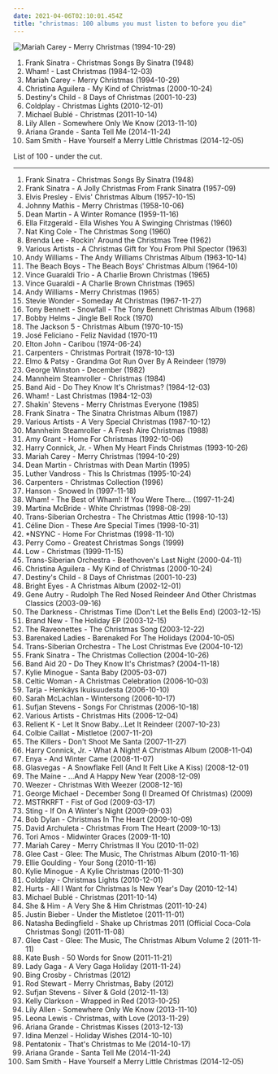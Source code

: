 ```yaml
---
date: 2021-04-06T02:10:01.454Z
title: "christmas: 100 albums you must listen to before you die"
---
```

![Mariah Carey - Merry Christmas (1994-10-29)](http://coverartarchive.org/release/2cd98c57-4d2c-3890-88ec-939393144131/5945829868-500.jpg "Mariah Carey - Merry Christmas (1994-10-29)")
<ol class="albums">
<li data-cover="http://coverartarchive.org/release/6852857f-c2d6-426c-8910-912a9e956da2/3098412625-500.jpg" data-tags="christmas" role="button">Frank Sinatra - Christmas Songs By Sinatra (1948)</li>
<li data-cover="https://img.discogs.com/4k4NqDtP1V_DUXGk2oUtrCS4K14=/fit-in/358x353/filters:strip_icc():format(jpeg):mode_rgb():quality(90)/discogs-images/R-1073305-1255968213.jpeg.jpg" data-tags="christmas" role="button">Wham! - Last Christmas (1984-12-03)</li>
<li data-cover="http://coverartarchive.org/release/2cd98c57-4d2c-3890-88ec-939393144131/5945829868-500.jpg" data-tags="christmas" role="button">Mariah Carey - Merry Christmas (1994-10-29)</li>
<li data-cover="http://coverartarchive.org/release/35009a6d-3c48-4180-a6dc-81d4734a97a6/2755304343-500.jpg" data-tags="christmas" role="button">Christina Aguilera - My Kind of Christmas (2000-10-24)</li>
<li data-cover="https://img.discogs.com/8PvYQF5pOtQZTkbR5BeY-glwGDo=/fit-in/600x526/filters:strip_icc():format(jpeg):mode_rgb():quality(90)/discogs-images/R-4919003-1384164068-9819.jpeg.jpg" data-tags="christmas" role="button">Destiny's Child - 8 Days of Christmas (2001-10-23)</li>
<li data-cover="http://coverartarchive.org/release/60186f6c-bc07-482c-bebb-546f0f8db711/2874480896-500.jpg" data-tags="christmas" role="button">Coldplay - Christmas Lights (2010-12-01)</li>
<li data-cover="http://coverartarchive.org/release/1931b6f1-2940-461f-931f-e2c0adaa755f/4358923410-500.jpg" data-tags="christmas" role="button">Michael Bublé - Christmas (2011-10-14)</li>
<li data-cover="http://coverartarchive.org/release/7672ac66-398b-45e8-af78-b78c0788c41c/28251841928-500.jpg" data-tags="pop, christmas, lily allen" role="button">Lily Allen - Somewhere Only We Know (2013-11-10)</li>
<li data-cover="http://coverartarchive.org/release/79fd65e4-d145-46be-b8fa-b098c2ba5f12/10014987904-500.jpg" data-tags="pop, ariana grande" role="button">Ariana Grande - Santa Tell Me (2014-11-24)</li>
<li data-cover="http://coverartarchive.org/release/74a4453f-2a14-4fed-807e-f3fe52666e00/18847773400-500.jpg" data-tags="christmas, sam smith" role="button">Sam Smith - Have Yourself a Merry Little Christmas (2014-12-05)</li>
</ol>
List of 100 - under the cut.
<!-- more -->

_________________

<ol class="albums">
<li data-cover="http://coverartarchive.org/release/6852857f-c2d6-426c-8910-912a9e956da2/3098412625-500.jpg" data-tags="christmas" role="button">
Frank Sinatra - Christmas Songs By Sinatra (1948)
</li>
<li data-cover="http://coverartarchive.org/release/b20ae32a-7008-49c7-9e30-a0825bc49e0b/13161146770-500.jpg" data-tags="christmas" role="button">
Frank Sinatra - A Jolly Christmas From Frank Sinatra (1957-09)
</li>
<li data-cover="https://img.discogs.com/HYKvdizEzDpmnAU1DGDaiDKrAn4=/fit-in/350x362/filters:strip_icc():format(jpeg):mode_rgb():quality(90)/discogs-images/R-4999038-1385813760-4727.jpeg.jpg" data-tags="christmas" role="button">
Elvis Presley - Elvis' Christmas Album (1957-10-15)
</li>
<li data-cover="https://img.discogs.com/gKzx7gZgJ62N_j0LfcpvlExBR9Y=/fit-in/600x602/filters:strip_icc():format(jpeg):mode_rgb():quality(90)/discogs-images/R-9484094-1481380990-7327.jpeg.jpg" data-tags="christmas, christmas music" role="button">
Johnny Mathis - Merry Christmas (1958-10-06)
</li>
<li data-cover="https://img.discogs.com/SLHvUGuK0FpdT-L2DU2lyfOgXhE=/fit-in/600x600/filters:strip_icc():format(jpeg):mode_rgb():quality(90)/discogs-images/R-1930451-1419517650-7028.jpeg.jpg" data-tags="christmas" role="button">
Dean Martin - A Winter Romance (1959-11-16)
</li>
<li data-cover="http://coverartarchive.org/release/88b9f6d5-90bd-4259-aba5-cb133a10bef5/5963174439-500.jpg" data-tags="christmas" role="button">
Ella Fitzgerald - Ella Wishes You A Swinging Christmas (1960)
</li>
<li data-cover="https://img.discogs.com/9L4hmsfyBImSLEK7OxRmcHU66UM=/fit-in/600x590/filters:strip_icc():format(jpeg):mode_rgb():quality(90)/discogs-images/R-6901272-1485024659-2390.jpeg.jpg" data-tags="christmas" role="button">
Nat King Cole - The Christmas Song (1960)
</li>
<li data-cover="https://img.discogs.com/EV8yXt-OYIifv_AyYHgoTDkzQfs=/fit-in/448x336/filters:strip_icc():format(jpeg):mode_rgb():quality(90)/discogs-images/R-2339230-1278046727.jpeg.jpg" data-tags="christmas" role="button">
Brenda Lee - Rockin' Around the Christmas Tree (1962)
</li>
<li data-cover="https://img.discogs.com/a9zSQEmjodMF9-5-oV2yS9CipK8=/fit-in/600x581/filters:strip_icc():format(jpeg):mode_rgb():quality(90)/discogs-images/R-17191504-1612090780-8279.jpeg.jpg" data-tags="christmas" role="button">
Various Artists - A Christmas Gift for You From Phil Spector (1963)
</li>
<li data-cover="https://img.discogs.com/v0dMZNo0le137YhkpUAGngL0lZw=/fit-in/600x600/filters:strip_icc():format(jpeg):mode_rgb():quality(90)/discogs-images/R-7992500-1453068142-9804.jpeg.jpg" data-tags="christmas" role="button">
Andy Williams - The Andy Williams Christmas Album (1963-10-14)
</li>
<li data-cover="http://coverartarchive.org/release/5f052967-1a75-48b1-b430-89a76f4ef078/10302241006-500.jpg" data-tags="christmas" role="button">
The Beach Boys - The Beach Boys' Christmas Album (1964-10)
</li>
<li data-cover="http://coverartarchive.org/release/c934ef2a-b442-3556-9a69-15003befea0a/5902446418-500.jpg" data-tags="christmas" role="button">
Vince Guaraldi Trio - A Charlie Brown Christmas (1965)
</li>
<li data-cover="http://coverartarchive.org/release/197300c5-078b-4c9b-a9e8-e1a84ace7f83/14781383971-500.jpg" data-tags="christmas" role="button">
Vince Guaraldi - A Charlie Brown Christmas (1965)
</li>
<li data-cover="https://img.discogs.com/TDWGzEU49-WhTXnflPEkdHvNEho=/fit-in/600x600/filters:strip_icc():format(jpeg):mode_rgb():quality(90)/discogs-images/R-6563329-1591075238-9601.jpeg.jpg" data-tags="christmas, andy williams" role="button">
Andy Williams - Merry Christmas (1965)
</li>
<li data-cover="http://coverartarchive.org/release/4f2be5ef-6a37-4314-afd8-9c36517451f5/5500499529-500.jpg" data-tags="christmas" role="button">
Stevie Wonder - Someday At Christmas (1967-11-27)
</li>
<li data-cover="https://img.discogs.com/cfc9e7fd50d7c9c08931869b95f6849a01d0635d/images/spacer.gif" data-tags="jazz, christmas, oldies, tony bennett, golden oldies, mastersinger, vocalistas masculinos, t bennett" role="button">
Tony Bennett - Snowfall - The Tony Bennett Christmas Album (1968)
</li>
<li data-cover="https://img.discogs.com/2GuWtE3c7zZ3hS8M_rf3YFaaKx8=/fit-in/600x600/filters:strip_icc():format(jpeg):mode_rgb():quality(90)/discogs-images/R-9408304-1480047513-1244.jpeg.jpg" data-tags="christmas" role="button">
Bobby Helms - Jingle Bell Rock (1970)
</li>
<li data-cover="http://coverartarchive.org/release/d9b7229c-7dd5-4f5e-b51a-00f042a4ea1c/5951304270-500.jpg" data-tags="christmas" role="button">
The Jackson 5 - Christmas Album (1970-10-15)
</li>
<li data-cover="http://coverartarchive.org/release/0da06878-65f4-487c-9d10-4acef5e7e094/18599284618-500.jpg" data-tags="christmas" role="button">
José Feliciano - Feliz Navidad (1970-11)
</li>
<li data-cover="https://img.discogs.com/8z-e2MwiciiuZZx75McxMAtuMyU=/fit-in/301x300/filters:strip_icc():format(jpeg):mode_rgb():quality(90)/discogs-images/R-3268465-1323164977.jpeg.jpg" data-tags="rock, elton john" role="button">
Elton John - Caribou (1974-06-24)
</li>
<li data-cover="http://coverartarchive.org/release/64b70335-8be0-4832-af41-99cd1517bb4c/4264678579-500.jpg" data-tags="christmas" role="button">
Carpenters - Christmas Portrait (1978-10-13)
</li>
<li data-cover="http://coverartarchive.org/release/be764a48-83f3-4de2-a68e-7692b47c0f77/25801878656-500.jpg" data-tags="christmas, xmas" role="button">
Elmo & Patsy - Grandma Got Run Over By A Reindeer (1979)
</li>
<li data-cover="http://coverartarchive.org/release/817db1fb-c7d4-4e20-9297-ebb49dbe13eb/9553263290-500.jpg" data-tags="solo piano" role="button">
George Winston - December (1982)
</li>
<li data-cover="http://coverartarchive.org/release/584dc05c-1858-46c4-b160-ca8f7dd9bf08/9682116680-500.jpg" data-tags="christmas" role="button">
Mannheim Steamroller - Christmas (1984)
</li>
<li data-cover="http://coverartarchive.org/release/969900f9-a7a4-4d1f-96e3-37eab9775a1b/10585498411-500.jpg" data-tags="christmas" role="button">
Band Aid - Do They Know It's Christmas? (1984-12-03)
</li>
<li data-cover="https://img.discogs.com/4k4NqDtP1V_DUXGk2oUtrCS4K14=/fit-in/358x353/filters:strip_icc():format(jpeg):mode_rgb():quality(90)/discogs-images/R-1073305-1255968213.jpeg.jpg" data-tags="christmas" role="button">
Wham! - Last Christmas (1984-12-03)
</li>
<li data-cover="http://coverartarchive.org/release/03d00ae9-af41-4177-abdf-d4e0dab879cc/13357124344-500.jpg" data-tags="christmas" role="button">
Shakin' Stevens - Merry Christmas Everyone (1985)
</li>
<li data-cover="http://coverartarchive.org/release/db4600d3-2a48-4d31-916e-315d04127016/9566224266-500.jpg" data-tags="christmas" role="button">
Frank Sinatra - The Sinatra Christmas Album (1987)
</li>
<li data-cover="http://coverartarchive.org/release/34586eb6-5c79-4a70-a837-1b122525f690/18644421186-500.jpg" data-tags="christmas" role="button">
Various Artists - A Very Special Christmas (1987-10-12)
</li>
<li data-cover="http://coverartarchive.org/release/0d53a1fc-598d-4ebf-b340-6d6db81c964c/27371205271-500.jpg" data-tags="christmas" role="button">
Mannheim Steamroller - A Fresh Aire Christmas (1988)
</li>
<li data-cover="http://coverartarchive.org/release/7e3fe3f1-6933-44f0-be24-70f1b8cab492/11201683677-500.jpg" data-tags="christmas" role="button">
Amy Grant - Home For Christmas (1992-10-06)
</li>
<li data-cover="http://coverartarchive.org/release/86ca59bc-54b5-42e4-a030-1d711d2969a0/2493200310-500.jpg" data-tags="christmas" role="button">
Harry Connick, Jr. - When My Heart Finds Christmas (1993-10-26)
</li>
<li data-cover="http://coverartarchive.org/release/2cd98c57-4d2c-3890-88ec-939393144131/5945829868-500.jpg" data-tags="christmas" role="button">
Mariah Carey - Merry Christmas (1994-10-29)
</li>
<li data-cover="https://img.discogs.com/nyq6CKw6hY0sp4aOYPAzy0uhaT4=/fit-in/320x320/filters:strip_icc():format(jpeg):mode_rgb():quality(90)/discogs-images/R-6273650-1415381411-7036.jpeg.jpg" data-tags="christmas" role="button">
Dean Martin - Christmas with Dean Martin (1995)
</li>
<li data-cover="http://coverartarchive.org/release/45b7a342-3291-41d1-b1eb-e7831fff16be/7411557129-500.jpg" data-tags="christmas, soulful christmas" role="button">
Luther Vandross - This Is Christmas (1995-10-24)
</li>
<li data-cover="http://coverartarchive.org/release/d09e9d94-6c49-4e1e-bb12-4cbe4201ba79/12071824817-500.jpg" data-tags="christmas" role="button">
Carpenters - Christmas Collection (1996)
</li>
<li data-cover="http://coverartarchive.org/release/9a347c3d-a77e-4ae7-81df-331e96a16455/16665174665-500.jpg" data-tags="christmas" role="button">
Hanson - Snowed In (1997-11-18)
</li>
<li data-cover="https://img.discogs.com/jhz1ESeWMju8dgdTWs7KccxjBdI=/fit-in/600x600/filters:strip_icc():format(jpeg):mode_rgb():quality(90)/discogs-images/R-8777163-1495197926-7879.jpeg.jpg" data-tags="pop, 80s" role="button">
Wham! - The Best of Wham!: If You Were There... (1997-11-24)
</li>
<li data-cover="https://img.discogs.com/N4aKDQk2MgM6GojrWon8encNLPY=/fit-in/378x378/filters:strip_icc():format(jpeg):mode_rgb():quality(90)/discogs-images/R-6642985-1460363518-1616.jpeg.jpg" data-tags="christmas" role="button">
Martina McBride - White Christmas (1998-08-29)
</li>
<li data-cover="http://coverartarchive.org/release/924423fe-4f58-4496-a09f-dae4da55531e/5842286791-500.jpg" data-tags="christmas" role="button">
Trans-Siberian Orchestra - The Christmas Attic (1998-10-13)
</li>
<li data-cover="https://img.discogs.com/qcu4InFyNC16nBkhgsVdSutOlTU=/fit-in/500x487/filters:strip_icc():format(jpeg):mode_rgb():quality(90)/discogs-images/R-9557779-1482729909-2391.jpeg.jpg" data-tags="christmas" role="button">
Céline Dion - These Are Special Times (1998-10-31)
</li>
<li data-cover="http://coverartarchive.org/release/91ac7ef8-193b-48ec-8a12-9c10b1d03a10/10166254254-500.jpg" data-tags="christmas" role="button">
*NSYNC - Home For Christmas (1998-11-10)
</li>
<li data-cover="http://coverartarchive.org/release/c67ffcf5-f858-4798-a808-916fd453abf7/28141500900-500.jpg" data-tags="christmas" role="button">
Perry Como - Greatest Christmas Songs (1999)
</li>
<li data-cover="https://img.discogs.com/ijwSpz0EVqFUi4n6dFYG7aTXXgQ=/fit-in/600x525/filters:strip_icc():format(jpeg):mode_rgb():quality(90)/discogs-images/R-395605-1135255743.jpeg.jpg" data-tags="christmas" role="button">
Low - Christmas (1999-11-15)
</li>
<li data-cover="http://coverartarchive.org/release/8dc54860-4a3b-4757-bbe4-a3e852525f3a/3885285137-500.jpg" data-tags="symphonic metal, rock opera" role="button">
Trans-Siberian Orchestra - Beethoven's Last Night (2000-04-11)
</li>
<li data-cover="http://coverartarchive.org/release/35009a6d-3c48-4180-a6dc-81d4734a97a6/2755304343-500.jpg" data-tags="christmas" role="button">
Christina Aguilera - My Kind of Christmas (2000-10-24)
</li>
<li data-cover="https://img.discogs.com/8PvYQF5pOtQZTkbR5BeY-glwGDo=/fit-in/600x526/filters:strip_icc():format(jpeg):mode_rgb():quality(90)/discogs-images/R-4919003-1384164068-9819.jpeg.jpg" data-tags="christmas" role="button">
Destiny's Child - 8 Days of Christmas (2001-10-23)
</li>
<li data-cover="http://coverartarchive.org/release/1800012a-0c30-4a82-a7e8-5fcbe6d397a5/2624749393-500.jpg" data-tags="christmas" role="button">
Bright Eyes - A Christmas Album (2002-12-01)
</li>
<li data-cover="http://coverartarchive.org/release/52227ff6-08a9-4fa8-b819-fbfb3eeb40a0/18669530240-500.jpg" data-tags="christmas" role="button">
Gene Autry - Rudolph The Red Nosed Reindeer And Other Christmas Classics (2003-09-16)
</li>
<li data-cover="https://img.discogs.com/RulD160L5S6In4IiQB1fmPO-XtY=/fit-in/600x462/filters:strip_icc():format(jpeg):mode_rgb():quality(90)/discogs-images/R-1717301-1391579218-7038.jpeg.jpg" data-tags="hard rock, christmas, christmas music, weihnacht, bjartes jul, inappropriate child choirs" role="button">
The Darkness - Christmas Time (Don't Let the Bells End) (2003-12-15)
</li>
<li data-cover="http://coverartarchive.org/release/a6a106d9-b42c-4472-a0d1-dfdbdf1187fd/6295106134-500.jpg" data-tags="christmas" role="button">
Brand New - The Holiday EP (2003-12-15)
</li>
<li data-cover="https://img.discogs.com/XBq6xoauUJyTNNT3ajlFBE_UOiM=/fit-in/437x230/filters:strip_icc():format(jpeg):mode_rgb():quality(90)/discogs-images/R-2357373-1279246489.jpeg.jpg" data-tags="christmas" role="button">
The Raveonettes - The Christmas Song (2003-12-22)
</li>
<li data-cover="http://coverartarchive.org/release/9f51f635-94e5-413a-bf2a-14c831b003dc/24047182278-500.jpg" data-tags="christmas" role="button">
Barenaked Ladies - Barenaked For The Holidays (2004-10-05)
</li>
<li data-cover="http://coverartarchive.org/release/4526e591-2a5f-4d73-98b6-df8e5410dc5c/18723612263-500.jpg" data-tags="christmas" role="button">
Trans-Siberian Orchestra - The Lost Christmas Eve (2004-10-12)
</li>
<li data-cover="http://coverartarchive.org/release/5cdfdd57-92e2-4cc4-8f92-b83034034d3b/24046770429-500.jpg" data-tags="christmas, frank sinatra" role="button">
Frank Sinatra - The Christmas Collection (2004-10-26)
</li>
<li data-cover="https://img.discogs.com/vG0e5eoHkAfQ-48bW2VqqXSSsI0=/fit-in/600x529/filters:strip_icc():format(jpeg):mode_rgb():quality(90)/discogs-images/R-350177-1185120167.jpeg.jpg" data-tags="christmas" role="button">
Band Aid 20 - Do They Know It's Christmas? (2004-11-18)
</li>
<li data-cover="https://img.discogs.com/wHGM_oLUPnIKoxA51R7OFNq4KBg=/fit-in/600x954/filters:strip_icc():format(jpeg):mode_rgb():quality(90)/discogs-images/R-184135-1583434837-2507.jpeg.jpg" data-tags="christmas" role="button">
Kylie Minogue - Santa Baby (2005-03-07)
</li>
<li data-cover="http://coverartarchive.org/release/dd71e647-22fa-3975-803a-3df38034ca37/1339635847-500.jpg" data-tags="christmas" role="button">
Celtic Woman - A Christmas Celebration (2006-10-03)
</li>
<li data-cover="http://coverartarchive.org/release/0257cd0d-999b-426b-b098-3902c691996a/11322636619-500.jpg" data-tags="christmas" role="button">
Tarja - Henkäys Ikuisuudesta (2006-10-10)
</li>
<li data-cover="http://coverartarchive.org/release/80b78e26-00b6-479a-90ab-e7d2e224e683/22474318097-500.jpg" data-tags="christmas" role="button">
Sarah McLachlan - Wintersong (2006-10-17)
</li>
<li data-cover="https://img.discogs.com/Q67iB-7gCOqTS3xQXcE35GbX-hw=/fit-in/600x597/filters:strip_icc():format(jpeg):mode_rgb():quality(90)/discogs-images/R-537759-1454698866-3566.png.jpg" data-tags="christmas" role="button">
Sufjan Stevens - Songs For Christmas (2006-10-18)
</li>
<li data-cover="http://coverartarchive.org/release/20256ee1-e55e-4f60-91ed-bb70c678f322/2873491865-500.jpg" data-tags="christmas hits, christmas" role="button">
Various Artists - Christmas Hits (2006-12-04)
</li>
<li data-cover="http://coverartarchive.org/release/bd0b18cf-61f4-449f-9068-5b96c84a2bbc/2112408295-500.jpg" data-tags="christmas" role="button">
Relient K - Let It Snow Baby...Let It Reindeer (2007-10-23)
</li>
<li data-cover="http://coverartarchive.org/release/32306928-689e-4149-a8c1-534a11a68fc6/28961572725-500.jpg" data-tags="christmas" role="button">
Colbie Caillat - Mistletoe (2007-11-20)
</li>
<li data-cover="http://coverartarchive.org/release/1511dd98-36f7-42d8-93d3-f2ffcd2d2850/26544747762-500.jpg" data-tags="indie rock" role="button">
The Killers - Don't Shoot Me Santa (2007-11-27)
</li>
<li data-cover="http://coverartarchive.org/release/b9d14236-8377-40b7-81c5-6432b17007c0/28989423218-500.jpg" data-tags="christmas" role="button">
Harry Connick, Jr. - What A Night! A Christmas Album (2008-11-04)
</li>
<li data-cover="http://coverartarchive.org/release/16d139e2-e940-36e4-b865-99f4dd667573/14012130666-500.jpg" data-tags="christmas" role="button">
Enya - And Winter Came (2008-11-07)
</li>
<li data-cover="https://img.discogs.com/OXIKakTn7UcEl4263sUT3lKcVj8=/fit-in/600x600/filters:strip_icc():format(jpeg):mode_rgb():quality(90)/discogs-images/R-2093424-1326083074.jpeg.jpg" data-tags="christmas" role="button">
Glasvegas - A Snowflake Fell (And It Felt Like A Kiss) (2008-12-01)
</li>
<li data-cover="http://coverartarchive.org/release/f90c0884-c8b6-4d82-a437-b3590b5232d2/1138311021-500.jpg" data-tags="christmas, xmas, holiday, christmas and the new year and easter" role="button">
The Maine - ...And A Happy New Year (2008-12-09)
</li>
<li data-cover="http://coverartarchive.org/release/3ba5ab28-11fa-4e0b-b444-7ac23c20f148/3352621585-500.jpg" data-tags="christmas" role="button">
Weezer - Christmas With Weezer (2008-12-16)
</li>
<li data-cover="https://img.discogs.com/8gVZvS6OciDIanms37HA5tB0wM4=/fit-in/600x600/filters:strip_icc():format(jpeg):mode_rgb():quality(90)/discogs-images/R-2843937-1447702961-4660.jpeg.jpg" data-tags="christmas, my gang 09, absolute favourite, george michael lust" role="button">
George Michael - December Song (I Dreamed Of Christmas) (2009)
</li>
<li data-cover="https://img.discogs.com/-DRPp_LWq8HBapQbL1grC57diKs=/fit-in/320x319/filters:strip_icc():format(jpeg):mode_rgb():quality(90)/discogs-images/R-1709934-1238425451.jpeg.jpg" data-tags="electronic" role="button">
MSTRKRFT - Fist of God (2009-03-17)
</li>
<li data-cover="https://img.discogs.com/TqHoppCselVVzOlRXazFz6FmckM=/fit-in/600x600/filters:strip_icc():format(jpeg):mode_rgb():quality(90)/discogs-images/R-1809556-1244749887.jpeg.jpg" data-tags="christmas" role="button">
Sting - If On A Winter's Night (2009-09-03)
</li>
<li data-cover="http://coverartarchive.org/release/21a128c8-9d86-3fbd-8aca-9f66226b7687/5726973508-500.jpg" data-tags="christmas" role="button">
Bob Dylan - Christmas In The Heart (2009-10-09)
</li>
<li data-cover="https://img.discogs.com/5Ccmm49mCuRG3C6ibe1AAyU9z2c=/fit-in/421x372/filters:strip_icc():format(jpeg):mode_rgb():quality(90)/discogs-images/R-3286140-1323996209.jpeg.jpg" data-tags="christmas" role="button">
David Archuleta - Christmas From The Heart (2009-10-13)
</li>
<li data-cover="http://coverartarchive.org/release/140fb0d5-2f68-4fe6-a12e-ff5feb790a80/2576250976-500.jpg" data-tags="christmas" role="button">
Tori Amos - Midwinter Graces (2009-11-10)
</li>
<li data-cover="https://img.discogs.com/r9YimVnhiB61Je11nSbF0H8Ve5c=/fit-in/600x450/filters:strip_icc():format(jpeg):mode_rgb():quality(90)/discogs-images/R-10111244-1491808535-3174.jpeg.jpg" data-tags="christmas" role="button">
Mariah Carey - Merry Christmas II You (2010-11-02)
</li>
<li data-cover="https://img.discogs.com/7HQ42g8c1uZ39AudB3-Cw51xGmA=/fit-in/598x600/filters:strip_icc():format(jpeg):mode_rgb():quality(90)/discogs-images/R-2631982-1351175466-2472.jpeg.jpg" data-tags="christmas" role="button">
Glee Cast - Glee: The Music, The Christmas Album (2010-11-16)
</li>
<li data-cover="http://coverartarchive.org/release/a31fc617-fe3e-4a86-bfd9-3e46277cc977/2821576125-500.jpg" data-tags="your song" role="button">
Ellie Goulding - Your Song (2010-11-16)
</li>
<li data-cover="http://coverartarchive.org/release/e55fa03c-ee2a-4839-a79c-3a978cacf049/23432110689-500.jpg" data-tags="christmas" role="button">
Kylie Minogue - A Kylie Christmas (2010-11-30)
</li>
<li data-cover="http://coverartarchive.org/release/60186f6c-bc07-482c-bebb-546f0f8db711/2874480896-500.jpg" data-tags="christmas" role="button">
Coldplay - Christmas Lights (2010-12-01)
</li>
<li data-cover="http://coverartarchive.org/release/337392be-9dd9-4dba-8a2e-cc443c9d2453/3366583582-500.jpg" data-tags="christmas" role="button">
Hurts - All I Want for Christmas Is New Year's Day (2010-12-14)
</li>
<li data-cover="http://coverartarchive.org/release/1931b6f1-2940-461f-931f-e2c0adaa755f/4358923410-500.jpg" data-tags="christmas" role="button">
Michael Bublé - Christmas (2011-10-14)
</li>
<li data-cover="http://coverartarchive.org/release/5bf9dfbc-a02c-40e0-ba09-7348928b6093/4804310167-500.jpg" data-tags="christmas" role="button">
She & Him - A Very She & Him Christmas (2011-10-24)
</li>
<li data-cover="https://img.discogs.com/o4Is2vSwdmvUHTyH1W7-BcZD0Dk=/fit-in/600x542/filters:strip_icc():format(jpeg):mode_rgb():quality(90)/discogs-images/R-10207455-1493404719-2216.png.jpg" data-tags="christmas" role="button">
Justin Bieber - Under the Mistletoe (2011-11-01)
</li>
<li data-cover="http://coverartarchive.org/release/b4e4afd0-c779-4f6d-a184-01c84e5e80a8/21527480162-500.jpg" data-tags="pop, christmas" role="button">
Natasha Bedingfield - Shake up Christmas 2011 (Official Coca-Cola Christmas Song) (2011-11-08)
</li>
<li data-cover="https://img.discogs.com/kKKfMdFzI0DuDQhBMb3-_9gEa2g=/fit-in/600x600/filters:strip_icc():format(jpeg):mode_rgb():quality(90)/discogs-images/R-4888160-1382439394-5269.jpeg.jpg" data-tags="christmas" role="button">
Glee Cast - Glee: The Music, The Christmas Album Volume 2 (2011-11-11)
</li>
<li data-cover="http://coverartarchive.org/release/4518b2c0-0091-4780-b31e-6dfc7e1d9cd5/21132684376-500.jpg" data-tags="alternative, art pop, winter" role="button">
Kate Bush - 50 Words for Snow (2011-11-21)
</li>
<li data-cover="http://coverartarchive.org/release/14857973-e45d-4c98-8a41-720f2174046a/9318639689-500.jpg" data-tags="christmas, lady gaga, jazz, acoustic" role="button">
Lady Gaga - A Very Gaga Holiday (2011-11-24)
</li>
<li data-cover="http://coverartarchive.org/release/89965b87-2c6d-4fa2-9893-be35cf088486/28367165519-500.jpg" data-tags="christmas" role="button">
Bing Crosby - Christmas (2012)
</li>
<li data-cover="http://coverartarchive.org/release/5297648d-4992-48d4-b5fd-5b301c573a40/2789995907-500.jpg" data-tags="christmas" role="button">
Rod Stewart - Merry Christmas, Baby (2012)
</li>
<li data-cover="http://coverartarchive.org/release/e6147d09-1cda-4710-8d81-88f03edb4c88/2530204003-500.jpg" data-tags="christmas, asthmatic kitty, try to find this" role="button">
Sufjan Stevens - Silver & Gold (2012-11-13)
</li>
<li data-cover="http://coverartarchive.org/release/52b7afe9-1e61-4a56-9194-d3f5e6db7487/5515861936-500.jpg" data-tags="christmas" role="button">
Kelly Clarkson - Wrapped in Red (2013-10-25)
</li>
<li data-cover="http://coverartarchive.org/release/7672ac66-398b-45e8-af78-b78c0788c41c/28251841928-500.jpg" data-tags="pop, christmas, lily allen" role="button">
Lily Allen - Somewhere Only We Know (2013-11-10)
</li>
<li data-cover="http://coverartarchive.org/release/1d42507f-b4fb-45c1-93d0-4298b70d2beb/9811723589-500.jpg" data-tags="christmas" role="button">
Leona Lewis - Christmas, with Love (2013-11-29)
</li>
<li data-cover="http://coverartarchive.org/release/6bc63447-9eda-43f1-8095-2674ea6c956d/6149561466-500.jpg" data-tags="christmas, ariana grande" role="button">
Ariana Grande - Christmas Kisses (2013-12-13)
</li>
<li data-cover="http://coverartarchive.org/release/b3aae863-7b3e-41b6-ad7a-36c48a5c4ada/12760878284-500.jpg" data-tags="christmas" role="button">
Idina Menzel - Holiday Wishes (2014-10-10)
</li>
<li data-cover="http://coverartarchive.org/release/c16ccfab-3851-4485-9777-adb7c751e921/8663144571-500.jpg" data-tags="christmas" role="button">
Pentatonix - That's Christmas to Me (2014-10-17)
</li>
<li data-cover="http://coverartarchive.org/release/79fd65e4-d145-46be-b8fa-b098c2ba5f12/10014987904-500.jpg" data-tags="pop, ariana grande" role="button">
Ariana Grande - Santa Tell Me (2014-11-24)
</li>
<li data-cover="http://coverartarchive.org/release/74a4453f-2a14-4fed-807e-f3fe52666e00/18847773400-500.jpg" data-tags="christmas, sam smith" role="button">
Sam Smith - Have Yourself a Merry Little Christmas (2014-12-05)
</li>
</ol>